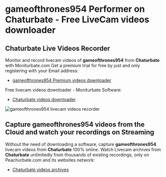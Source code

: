 # gameofthrones954 Performer on Chaturbate - Free LiveCam videos downloader

## Chaturbate Live Videos Recorder

Monitor and record livecam videos of **gameofthrones954** from **Chaturbate** with Moniturbate.com
Get a premium trial for free by just and only registering with your Email address:
* [gameofthrones954 Premium videos downloader](https://moniturbate.com/request-demo-licence-key.html)

Free livecam videos downloader - Moniturbate Software:
* [Chaturbate videos downloader](https://moniturbate.com/moniturbate-download-software.html)

![gameofthrones954 livecam videos recorder](https://peachurnet.com/templates/moniturbate-software.png)


## Capture gameofthrones954 videos from the Cloud and watch your recordings on Streaming

Without the need of downloading a software, capture **gameofthrones954** livecam videos from **Chaturbate** 100% online.
Watch Livecam archives from **Chaturbate** unlimitedly from thousands of existing recordings, only on Peachurbate.com and its websites network:
* [Chaturbate videos archives](https://peachurnet.com/)